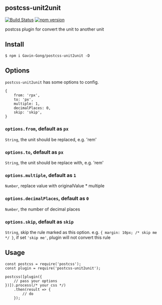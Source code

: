 ## postcss-unit2unit
[![Build Status](https://travis-ci.org/Gavin-Gong/postcss-unit2unit.svg?branch=master)](https://travis-ci.org/Gavin-Gong/postcss-unit2unit)
[![npm version](https://badge.fury.io/js/postcss-unit-to-unit.svg)](https://badge.fury.io/js/postcss-unit-to-unit)

postcss plugin for convert the unit to another unit

## Install

```
$ npm i Gavin-Gong/postcss-unit2unit -D
```

## Options
`postcss-unit2unit` has some options to config.
```
{
    from: 'rpx',
    to: 'px',
    multiple: 1,
    decimalPlaces: 0,
    skip: 'skip',
}
```
### `options.from`, default as `px`
`String`, the unit should be replaced, e.g. 'rem'

### `options.to`, default as `px`
`String`, the unit should be replace with, e.g. 'rem'

###  `options.multiple`, default as `1`
`Number`, replace value with originalValue * multiple

### `options.decimalPlaces`, default as `0`
`Number`, the number of decimal places

### `options.skip`, default as `skip`
`String`, skip the rule marked as this option.
e.g. `{ margin: 10px; /* skip me */ }`, if set `'skip me'`, plugin will not convert this rule

## Usage
```
const postcss = require('postcss');
const plugin = require('postcss-unit2unit');

postcss([plugin({
    // pass your options
})]).process(/* your css */)
    .then(result => {
        // do
    });
```



